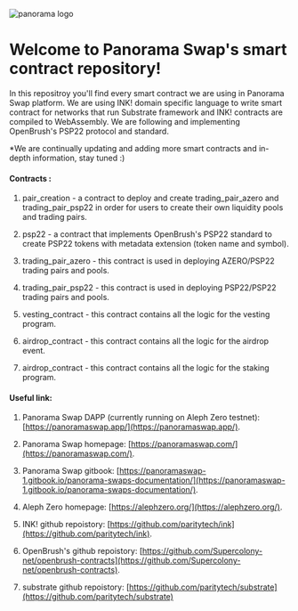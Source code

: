 
![panorama logo](https://i.imagesup.co/images2/302ff85b1ff055738b8c63ae2ca0137f9c3a6929.png)


# Welcome to Panorama Swap's smart contract repository!

In this repositroy you'll find every smart contract we are using in Panorama Swap platform.
We are using INK! domain specific language to write smart contract for networks that run Substrate framework and INK! contracts are compiled to WebAssembly.
We are following and implementing OpenBrush's PSP22 protocol and standard.

*We are continually updating and adding more smart contracts and in-depth information, stay tuned :) 

#### Contracts :

1. pair_creation - a contract to deploy and create trading_pair_azero and trading_pair_psp22 in order for users to create their own liquidity pools and trading pairs. 

2. psp22 - a contract that implements OpenBrush's PSP22 standard to create PSP22 tokens with metadata extension (token name and symbol).

3. trading_pair_azero - this contract is used in deploying AZERO/PSP22 trading pairs and pools.

4. trading_pair_psp22 - this contract is used in deploying PSP22/PSP22 trading pairs and pools.

4. vesting_contract - this contract contains all the logic for the vesting program.

5. airdrop_contract - this contract contains all the logic for the airdrop event.

6. airdrop_contract - this contract contains all the logic for the staking program.



#### Useful link:

1. Panorama Swap DAPP (currently running on Aleph Zero testnet): [https://panoramaswap.app/](https://panoramaswap.app/).

2. Panorama Swap homepage: [https://panoramaswap.com/](https://panoramaswap.com/).

3. Panorama Swap gitbook: [https://panoramaswap-1.gitbook.io/panorama-swaps-documentation/](https://panoramaswap-1.gitbook.io/panorama-swaps-documentation/).

3. Aleph Zero homepage: [https://alephzero.org/](https://alephzero.org/).

4. INK! github repoistory: [https://github.com/paritytech/ink](https://github.com/paritytech/ink).

5. OpenBrush's github repoistory: [https://github.com/Supercolony-net/openbrush-contracts](https://github.com/Supercolony-net/openbrush-contracts).

6. substrate github repoistory: [https://github.com/paritytech/substrate](https://github.com/paritytech/substrate)


